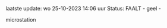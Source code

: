 laatste update: 
wo 25-10-2023 14:06   uur 
Status: FAALT - geel - 
<div class="service Y">microstation</div>